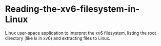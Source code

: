 # Reading-the-xv6-filesystem-in-Linux
Linux user-space application to interpret the xv6 filesystem, listing the root directory (like ls in xv6) and extracting files to Linux.
